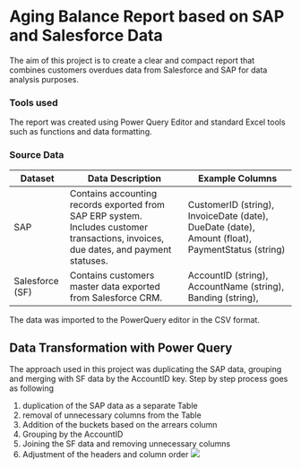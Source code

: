 # Aging Balance Report based on SAP and Salesforce Data
The aim of this project is to create a clear and compact report that combines customers overdues data from Salesforce and SAP for data analysis purposes.
### Tools used
The report was created using Power Query Editor and standard Excel tools such as functions and data formatting.
### Source Data 

| Dataset     | Data Description                                                   | Example Columns                              |
|----------------|---------------------------------------------------------------------|---------------------------------------------------|
| SAP            | Contains accounting records exported from SAP ERP system. Includes customer transactions, invoices, due dates, and payment statuses. | CustomerID (string), InvoiceDate (date), DueDate (date), Amount (float), PaymentStatus (string) |
| Salesforce (SF)| Contains customers master data exported from Salesforce CRM. | AccountID (string), AccountName (string), Banding (string),         |

The data was imported to the PowerQuery editor in the CSV format.
## Data Transformation with Power Query
The approach used in this project was duplicating the SAP data, grouping and merging with SF data by the AccountID key. Step by step process goes as following 
1. duplication of the SAP data as a separate Table
2. removal of unnecessary columns from the Table
3. Addition of the buckets based on the arrears column
4. Grouping by the AccountID
5. Joining the SF data and removing unnecessary columns
6. Adjustment of the headers and column order
![]([powerqueryss.jpg)
